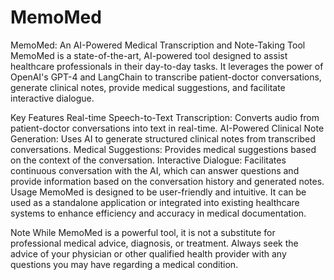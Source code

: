 # MemoMed
MemoMed: An AI-Powered Medical Transcription and Note-Taking Tool
MemoMed is a state-of-the-art, AI-powered tool designed to assist healthcare professionals in their day-to-day tasks. It leverages the power of OpenAI's GPT-4 and LangChain to transcribe patient-doctor conversations, generate clinical notes, provide medical suggestions, and facilitate interactive dialogue.

Key Features
Real-time Speech-to-Text Transcription: Converts audio from patient-doctor conversations into text in real-time.
AI-Powered Clinical Note Generation: Uses AI to generate structured clinical notes from transcribed conversations.
Medical Suggestions: Provides medical suggestions based on the context of the conversation.
Interactive Dialogue: Facilitates continuous conversation with the AI, which can answer questions and provide information based on the conversation history and generated notes.
Usage
MemoMed is designed to be user-friendly and intuitive. It can be used as a standalone application or integrated into existing healthcare systems to enhance efficiency and accuracy in medical documentation.

Note
While MemoMed is a powerful tool, it is not a substitute for professional medical advice, diagnosis, or treatment. Always seek the advice of your physician or other qualified health provider with any questions you may have regarding a medical condition.
